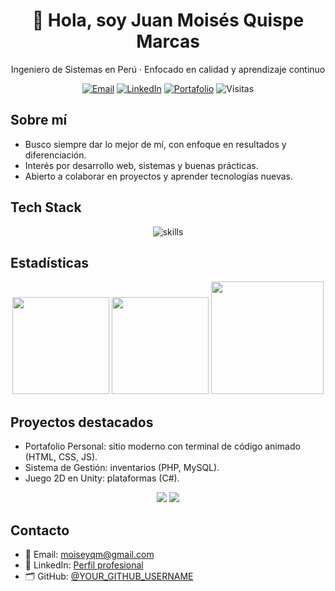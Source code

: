 <!-- Perfil GitHub - README.md -->
<div align="center">

# 👋 Hola, soy Juan Moisés Quispe Marcas
Ingeniero de Sistemas en Perú · Enfocado en calidad y aprendizaje continuo

<!-- Badges -->
  
[![Email](https://img.shields.io/badge/Email-moiseyqm%40gmail.com-0A66C2?style=for-the-badge&logo=gmail&logoColor=white)](mailto:moiseyqm@gmail.com)
[![LinkedIn](https://img.shields.io/badge/LinkedIn-Perfil-0A66C2?style=for-the-badge&logo=linkedin&logoColor=white)](https://www.linkedin.com/in/moisés-quispe-394131328/)
[![Portafolio](https://img.shields.io/badge/Portafolio-Web-2ba6ff?style=for-the-badge&logo=vercel&logoColor=white)](#)
![Visitas](https://komarev.com/ghpvc/?username=YOUR_GITHUB_USERNAME&color=0A66C2&style=for-the-badge)

</div>

## Sobre mí
- Busco siempre dar lo mejor de mí, con enfoque en resultados y diferenciación.
- Interés por desarrollo web, sistemas y buenas prácticas.
- Abierto a colaborar en proyectos y aprender tecnologías nuevas.

## Tech Stack
<div align="center">
  
<img src="https://skillicons.dev/icons?i=html,css,js,java,php,python,cs,dart,flutter,unity,mysql,git,github,figma,vscode&perline=8" alt="skills" />

</div>

## Estadísticas
<div align="center">

<img src="https://github-readme-stats.vercel.app/api?username=YOUR_GITHUB_USERNAME&show_icons=true&theme=transparent&hide_border=true&custom_title=GitHub%20Stats" height="155" />
<img src="https://github-readme-stats.vercel.app/api/top-langs/?username=YOUR_GITHUB_USERNAME&layout=compact&theme=transparent&hide_border=true" height="155" />
  
<img src="https://streak-stats.demolab.com?user=YOUR_GITHUB_USERNAME&theme=transparent&hide_border=true" height="180" />

</div>

## Proyectos destacados
- Portafolio Personal: sitio moderno con terminal de código animado (HTML, CSS, JS).
- Sistema de Gestión: inventarios (PHP, MySQL).
- Juego 2D en Unity: plataformas (C#).

<div align="center">
  
<!-- Opcional: fija repos (cambia repo=...) -->
<img src="https://github-readme-stats.vercel.app/api/pin/?username=YOUR_GITHUB_USERNAME&repo=portafolio&theme=transparent&hide_border=true" />
<img src="https://github-readme-stats.vercel.app/api/pin/?username=YOUR_GITHUB_USERNAME&repo=sistema-gestion&theme=transparent&hide_border=true" />

</div>

## Contacto
- 📧 Email: [moiseyqm@gmail.com](mailto:moiseyqm@gmail.com)
- 💼 LinkedIn: [Perfil profesional](https://www.linkedin.com/in/moisés-quispe-394131328/)
- 🗂️ GitHub: [@YOUR_GITHUB_USERNAME](https://github.com/YOUR_GITHUB_USERNAME)

